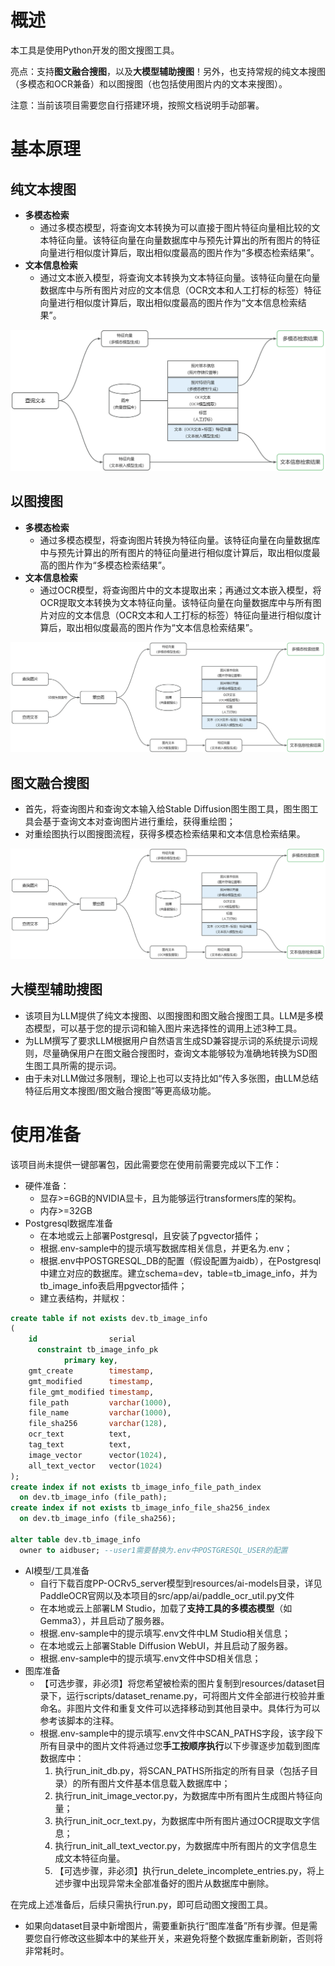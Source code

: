 <h1 id="iVZ0e">概述</h1>
本工具是使用Python开发的图文搜图工具。

亮点：支持**图文融合搜图**，以及**大模型辅助搜图**！另外，也支持常规的纯文本搜图（多模态和OCR兼备）和以图搜图（也包括使用图片内的文本来搜图）。

注意：当前该项目需要您自行搭建环境，按照文档说明手动部署。

<h1 id="yEShf">基本原理</h1>

<h2 id="kHKiY">纯文本搜图</h2>

+ **多模态检索**
  - 通过多模态模型，将查询文本转换为可以直接于图片特征向量相比较的文本特征向量。该特征向量在向量数据库中与预先计算出的所有图片的特征向量进行相似度计算后，取出相似度最高的图片作为“多模态检索结果”。
+ **文本信息检索**
  - 通过文本嵌入模型，将查询文本转换为文本特征向量。该特征向量在向量数据库中与所有图片对应的文本信息（OCR文本和人工打标的标签）特征向量进行相似度计算后，取出相似度最高的图片作为“文本信息检索结果”。

![画板](docs/imgs/纯文本搜图.jpg)

<h2 id="paWIs">以图搜图</h2>

+ **多模态检索**
  - 通过多模态模型，将查询图片转换为特征向量。该特征向量在向量数据库中与预先计算出的所有图片的特征向量进行相似度计算后，取出相似度最高的图片作为“多模态检索结果”。
+ **文本信息检索**
  - 通过OCR模型，将查询图片中的文本提取出来；再通过文本嵌入模型，将OCR提取文本转换为文本特征向量。该特征向量在向量数据库中与所有图片对应的文本信息（OCR文本和人工打标的标签）特征向量进行相似度计算后，取出相似度最高的图片作为“文本信息检索结果”。

![画板](docs/imgs/图文融合搜图.jpg)

<h2 id="SmOyy">图文融合搜图</h2>

+ 首先，将查询图片和查询文本输入给Stable Diffusion图生图工具，图生图工具会基于查询文本对查询图片进行重绘，获得重绘图；
+ 对重绘图执行以图搜图流程，获得多模态检索结果和文本信息检索结果。

![画板](docs/imgs/图文融合搜图.jpg)

<h2 id="GsYWz">大模型辅助搜图</h2>

+ 该项目为LLM提供了纯文本搜图、以图搜图和图文融合搜图工具。LLM是多模态模型，可以基于您的提示词和输入图片来选择性的调用上述3种工具。
+ 为LLM撰写了要求LLM根据用户自然语言生成SD兼容提示词的系统提示词规则，尽量确保用户在图文融合搜图时，查询文本能够较为准确地转换为SD图生图工具所需的提示词。
+ 由于未对LLM做过多限制，理论上也可以支持比如“传入多张图，由LLM总结特征后用文本搜图/图文融合搜图”等更高级功能。

<h1 id="iCrDa">使用准备</h1>
该项目尚未提供一键部署包，因此需要您在使用前需要完成以下工作：

+ 硬件准备：
  - 显存>=6GB的NVIDIA显卡，且为能够运行transformers库的架构。
  - 内存>=32GB
+ Postgresql数据库准备
  - 在本地或云上部署Postgresql，且安装了pgvector插件；
  - 根据.env-sample中的提示填写数据库相关信息，并更名为.env；
  - 根据.env中POSTGRESQL_DB的配置（假设配置为aidb），在Postgresql中建立对应的数据库。建立schema=dev，table=tb_image_info，并为tb_image_info表启用pgvector插件；
  - 建立表结构，并赋权：

```sql
create table if not exists dev.tb_image_info
(
    id                serial
      constraint tb_image_info_pk
            primary key,
    gmt_create        timestamp,
    gmt_modified      timestamp,
    file_gmt_modified timestamp,
    file_path         varchar(1000),
    file_name         varchar(1000),
    file_sha256       varchar(128),
    ocr_text          text,
    tag_text          text,
    image_vector      vector(1024),
    all_text_vector   vector(1024)
);
create index if not exists tb_image_info_file_path_index
  on dev.tb_image_info (file_path);
create index if not exists tb_image_info_file_sha256_index
  on dev.tb_image_info (file_sha256);

alter table dev.tb_image_info
  owner to aidbuser; --user1需要替换为.env中POSTGRESQL_USER的配置
```

+ AI模型/工具准备
  - 自行下载百度PP-OCRv5_server模型到resources/ai-models目录，详见PaddleOCR官网以及本项目的src/app/ai/paddle_ocr_util.py文件
  - 在本地或云上部署LM Studio，加载了**支持工具的多模态模型**（如Gemma3），并且启动了服务器。
  - 根据.env-sample中的提示填写.env文件中LM Studio相关信息；
  - 在本地或云上部署Stable Diffusion WebUI，并且启动了服务器。
  - 根据.env-sample中的提示填写.env文件中SD相关信息；
+ 图库准备
  - 【可选步骤，非必须】将您希望被检索的图片复制到resources/dataset目录下，运行scripts/dataset_rename.py，可将图片文件全部进行校验并重命名。非图片文件和重复文件可以选择移动到其他目录中。具体行为可以参考该脚本的注释。
  - 根据.env-sample中的提示填写.env文件中SCAN_PATHS字段，该字段下所有目录中的图片文件将通过您**手工按顺序执行**以下步骤逐步加载到图库数据库中：
    1. 执行run_init_db.py，将SCAN_PATHS所指定的所有目录（包括子目录）的所有图片文件基本信息载入数据库中；
    2. 执行run_init_image_vector.py，为数据库中所有图片生成图片特征向量；
    3. 执行run_init_ocr_text.py，为数据库中所有图片通过OCR提取文字信息；
    4. 执行run_init_all_text_vector.py，为数据库中所有图片的文字信息生成文本特征向量。
    5. 【可选步骤，非必须】执行run_delete_incomplete_entries.py，将上述步骤中出现异常未全部准备好的图片从数据库中删除。

在完成上述准备后，后续只需执行run.py，即可启动图文搜图工具。

+ 如果向dataset目录中新增图片，需要重新执行“图库准备”所有步骤。但是需要您自行修改这些脚本中的某些开关，来避免将整个数据库重新刷新，否则将非常耗时。



